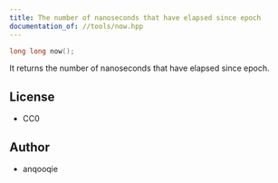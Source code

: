 ```yaml
---
title: The number of nanoseconds that have elapsed since epoch
documentation_of: //tools/now.hpp
---
```


```cpp
long long now();
```

It returns the number of nanoseconds that have elapsed since epoch.

## License
- CC0

## Author
- anqooqie
